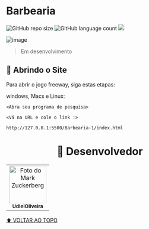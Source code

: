 # Barbearia

<!---Esses são exemplos. Veja https://shields.io para outras pessoas ou para personalizar este conjunto de escudos. Você pode querer incluir dependências, status do projeto e informações de licença aqui--->

![GitHub repo size](https://img.shields.io/github/repo-size/UdielOliveira/Barbearia?style=for-the-badge)
![GitHub language count](https://img.shields.io/github/languages/count/UdielOliveira/Barbearia?style=for-the-badge)
<img src="http://img.shields.io/static/v1?label=STATUS&message=EM%20DESENVOLVIMENTO&color=GREEN&style=for-the-badge"/>


![image](http://www.unow.com.br/emDesenvolvimento.gif)
> Em desenvolvimento

## 🚀 Abrindo o Site

Para abrir o jogo freeway, siga estas etapas:

windows, Macs e Linux:
```
<Abra seu programa de pesquisa>
```
```
<Vá na URL e cole o link :>
```
```
http://127.0.0.1:5500/Barbearia-1/index.html
```

<h1 style: align="center">🤝 Desenvolvedor</h1>

<table style: align="center">
    <td align="center">
      <a href="#">
        <img src="https://avatars.githubusercontent.com/u/113556350?v=4" width="100px;" alt="Foto do Mark Zuckerberg"/><br>
        <sub>
          <b>UdielOliveira</b>
        </sub>
      </a>
    </td>   
    </table>
    
[⬆ VOLTAR AO TOPO](#Barbearia)<br>
